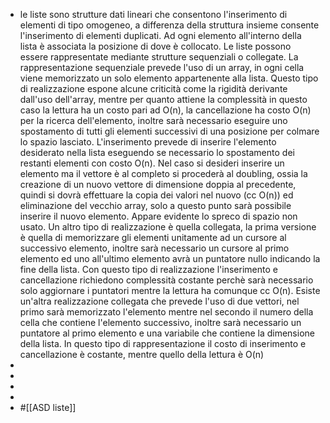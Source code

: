 - le liste sono strutture dati lineari che consentono l'inserimento di elementi di tipo omogeneo, a differenza della struttura insieme consente l'inserimento di elementi duplicati. Ad ogni elemento all'interno della lista è associata la posizione di dove è collocato. 
  Le liste possono essere rappresentate mediante strutture sequenziali o collegate. 
  La rappresentazione sequenziale prevede l'uso di  un array, in ogni cella viene memorizzato un solo elemento appartenente alla lista. Questo tipo di realizzazione espone alcune criticità come la rigidità derivante dall'uso dell'array, mentre per quanto attiene la complessità in questo caso la lettura ha un costo pari ad O(n), la cancellazione ha costo O(n) per la ricerca dell'elemento, inoltre sarà necessario eseguire uno spostamento di tutti gli elementi successivi di una posizione per colmare lo spazio lasciato. L'inserimento prevede di inserire l'elemento desiderato nella lista eseguendo se necessario lo spostamento dei restanti elementi con costo O(n). Nel caso si desideri inserire un elemento ma il vettore è al completo si procederà al doubling, ossia la creazione di un nuovo vettore di dimensione doppia al precedente, quindi si dovrà effettuare la copia dei valori nel nuovo (cc O(n)) ed eliminazione del vecchio array, solo a questo punto sarà possibile inserire il nuovo elemento. Appare evidente lo spreco di spazio non usato.
  Un altro tipo di realizzazione è quella collegata, la prima versione è quella di memorizzare gli elementi unitamente ad un cursore al successivo elemento, inoltre sarà necessario un cursore al primo elemento ed uno all'ultimo elemento avrà un puntatore nullo indicando la fine della lista. Con questo tipo di realizzazione l'inserimento e cancellazione richiedono complessità costante perchè sarà necessario solo aggiornare i puntatori mentre la lettura ha comunque cc O(n).
  Esiste un'altra realizzazione collegata che prevede l'uso di due vettori, nel primo sarà memorizzato l'elemento mentre nel secondo il numero della cella che contiene l'elemento successivo, inoltre sarà necessario un puntatore al primo elemento e una variabile che contiene la dimensione della lista. In questo tipo di rappresentazione il costo di inserimento e cancellazione è costante, mentre quello della lettura è O(n)
-
-
-
-
- #[[ASD liste]]